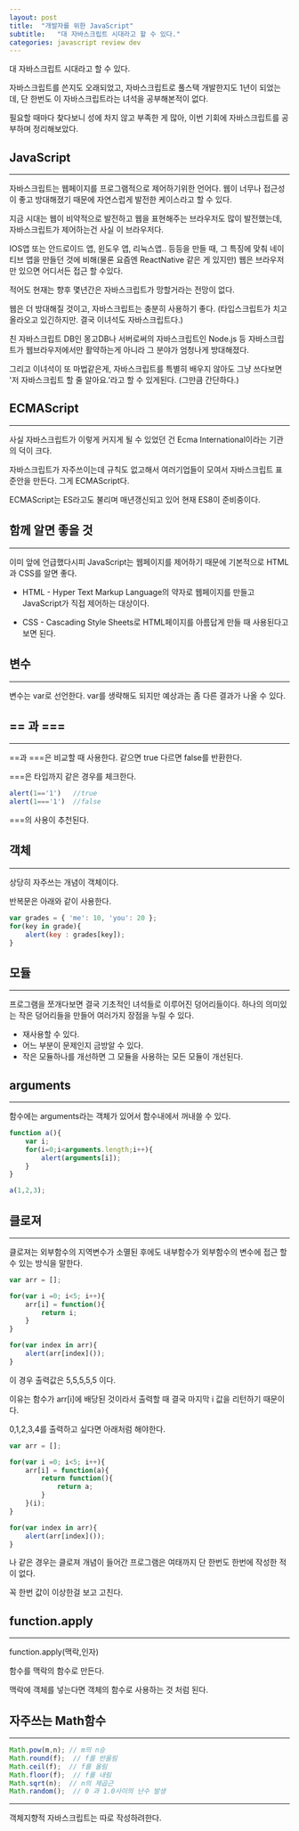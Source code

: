 ```yaml
---
layout: post
title:  "개발자를 위한 JavaScript"
subtitle:   "대 자바스크립트 시대라고 할 수 있다."
categories: javascript review dev
---
```


대 자바스크립트 시대라고 할 수 있다.

자바스크립트를 쓴지도 오래되었고, 자바스크립트로 풀스택 개발한지도 1년이 되었는데, 단 한번도 이 자바스크립트라는 녀석을 공부해본적이 없다.

필요할 때마다 찾다보니 성에 차지 않고 부족한 게 많아, 이번 기회에 자바스크립트를 공부하며 정리해보았다.

## JavaScript
---
자바스크립트는 웹페이지를 프로그램적으로 제어하기위한 언어다. 웹이 너무나 접근성이 좋고 방대해졌기 때문에 자연스럽게 발전한 케이스라고 할 수 있다.

지금 시대는 웹이 비약적으로 발전하고 웹을 표현해주는 브라우저도 많이 발전했는데, 자바스크립트가 제어하는건 사실 이 브라우저다.

IOS앱 또는 안드로이드 앱, 윈도우 앱, 리눅스앱.. 등등을 만들 때, 그 특징에 맞춰 네이티브 앱을 만들던 것에 비해(물론 요즘엔 ReactNative 같은 게 있지만) 웹은 브라우저만 있으면 어디서든 접근 할 수있다.

적어도 현재는 향후 몇년간은 자바스크립트가 망할거라는 전망이 없다.

웹은 더 방대해질 것이고, 자바스크립트는 충분히 사용하기 좋다. (타입스크립트가 치고올라오고 있긴하지만. 결국 이녀석도 자바스크립트다.)

친 자바스크립트 DB인 몽고DB나 서버로써의 자바스크립트인 Node.js 등 자바스크립트가 웹브라우저에서만 활약하는게 아니라 그 분야가 엄청나게 방대해졌다.

그리고 이녀석이 또 마법같은게, 자바스크립트를 특별히 배우지 않아도 그냥 쓰다보면 '저 자바스크립트 할 줄 알아요.'라고 할 수 있게된다. (그만큼 간단하다.)

## ECMAScript
---
사실 자바스크립트가 이렇게 커지게 될 수 있었던 건 Ecma International이라는 기관의 덕이 크다.

자바스크립트가 자주쓰이는데 규칙도 없고해서 여러기업들이 모여서 자바스크립트 표준안을 만든다. 그게 ECMAScript다.

ECMAScript는 ES라고도 불리며 매년갱신되고 있어 현재 ES8이 준비중이다.

## 함께 알면 좋을 것
---
이미 앞에 언급했다시피 JavaScript는 웹페이지를 제어하기 때문에 기본적으로 HTML과 CSS를 알면 좋다.

- HTML - Hyper Text Markup Language의 약자로 웹페이지를 만들고 JavaScript가 직접 제어하는 대상이다.

- CSS - Cascading Style Sheets로 HTML페이지를 아름답게 만들 때 사용된다고 보면 된다.

## 변수
---
변수는 var로 선언한다. var를 생략해도 되지만 예상과는 좀 다른 결과가 나올 수 있다.

## == 과 ===
---
==과 ===은 비교할 때 사용한다. 같으면 true 다르면 false를 반환한다.

===은 타입까지 같은 경우를 체크한다.

```js
alert(1=='1')   //true
alert(1==='1')  //false
```

===의 사용이 추천된다.

## 객체
---
상당히 자주쓰는 개념이 객체이다. 

반복문은 아래와 같이 사용한다.

```js
var grades = { 'me': 10, 'you': 20 };
for(key in grade){
    alert(key : grades[key]);
} 
```

## 모듈
---
프로그램을 쪼개다보면 결국 기초적인 녀석들로 이루어진 덩어리들이다. 하나의 의미있는 작은 덩어리들을 만들어 여러가지 장점을 누릴 수 있다.

- 재사용할 수 있다.
- 어느 부분이 문제인지 금방알 수 있다.
- 작은 모듈하나를 개선하면 그 모듈을 사용하는 모든 모듈이 개선된다.

## arguments
---
함수에는 arguments라는 객체가 있어서 함수내에서 꺼내쓸 수 있다.

```js
function a(){
    var i;
    for(i=0;i<arguments.length;i++){
        alert(arguments[i]);
    }
}

a(1,2,3);
```

## 클로져
---
클로져는 외부함수의 지역변수가 소멸된 후에도 내부함수가 외부함수의 변수에 접근 할 수 있는 방식을 말한다.

```js
var arr = [];

for(var i =0; i<5; i++){
    arr[i] = function(){
        return i;
    }
}

for(var index in arr){
    alert(arr[index]());
}
```

이 경우 출력값은 5,5,5,5,5 이다.

이유는 함수가 arr[i]에 배당된 것이라서 출력할 때 결국 마지막 i 값을 리턴하기 때문이다.

0,1,2,3,4를 출력하고 싶다면 아래처럼 해야한다.

```js
var arr = [];

for(var i =0; i<5; i++){
    arr[i] = function(a){
        return function(){
            return a;
        }
    }(i);
}

for(var index in arr){
    alert(arr[index]());
}
```

나 같은 경우는 클로져 개념이 들어간 프로그램은 여태까지 단 한번도 한번에 작성한 적이 없다.

꼭 한번 값이 이상한걸 보고 고친다.

## function.apply
---
function.apply(맥락,인자)

함수를 맥락의 함수로 만든다.

맥락에 객체를 넣는다면 객체의 함수로 사용하는 것 처럼 된다.

## 자주쓰는 Math함수
---
```js
Math.pow(m,n); // m의 n승
Math.round(f);  // f를 반올림
Math.ceil(f);  // f를 올림
Math.floor(f);  // f를 내림
Math.sqrt(n);  // n의 제곱근
Math.random();  // 0 과 1.0사이의 난수 발생
```

---

객체지향적 자바스크립트는 따로 작성하려한다.
